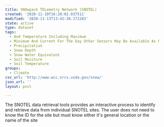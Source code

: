 ```yaml
---
title: SNOwpack TELemetry Network (SNOTEL)
created: '2020-11-10T16:28:02.037511'
modified: '2020-11-13T13:42:30.172283'
state: active
type: dataset
tags:
  - And Temperature Including Maximum
  - Minimum And Current For The Day Other Sensors May Be Available As Needed
  - Precipitation
  - Snow Depth
  - Snow Water Equivalent
  - Soil Moisture
  - Soil Temperature
groups:
  - Climate
csv_url: 'http://www.wcc.nrcs.usda.gov/snow/'
json_url: ''
layout: post

---
```

The SNOTEL data retrieval tools provides an interactive process to identify and retrieve data from individual SNOTEL sites. The user does not need to know the ID for the site but must know either it's general location or the name of the site
